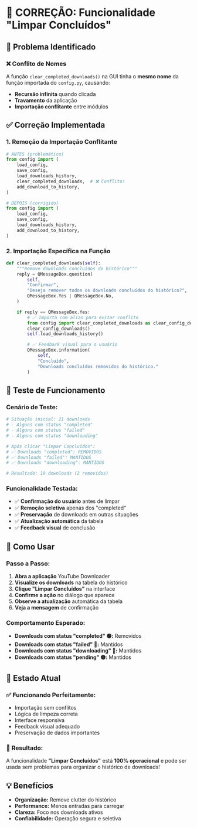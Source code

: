 # 🔧 CORREÇÃO: Funcionalidade "Limpar Concluídos"

## 🚨 **Problema Identificado**

### ❌ **Conflito de Nomes**
A função `clear_completed_downloads()` na GUI tinha o **mesmo nome** da função importada do `config.py`, causando:
- **Recursão infinita** quando clicada
- **Travamento** da aplicação
- **Importação conflitante** entre módulos

## ✅ **Correção Implementada**

### **1. Remoção da Importação Conflitante**
```python
# ANTES (problemático)
from config import (
    load_config,
    save_config,
    load_downloads_history,
    clear_completed_downloads,  # ❌ Conflito!
    add_download_to_history,
)

# DEPOIS (corrigido)
from config import (
    load_config,
    save_config,
    load_downloads_history,
    add_download_to_history,
)
```

### **2. Importação Específica na Função**
```python
def clear_completed_downloads(self):
    """Remove downloads concluídos do histórico"""
    reply = QMessageBox.question(
        self,
        "Confirmar",
        "Deseja remover todos os downloads concluídos do histórico?",
        QMessageBox.Yes | QMessageBox.No,
    )

    if reply == QMessageBox.Yes:
        # ✅ Importa com alias para evitar conflito
        from config import clear_completed_downloads as clear_config_downloads
        clear_config_downloads()
        self.load_downloads_history()

        # ✅ Feedback visual para o usuário
        QMessageBox.information(
            self,
            "Concluído",
            "Downloads concluídos removidos do histórico."
        )
```

## 🧪 **Teste de Funcionamento**

### **Cenário de Teste:**
```python
# Situação inicial: 21 downloads
# - Alguns com status "completed"
# - Alguns com status "failed"
# - Alguns com status "downloading"

# Após clicar "Limpar Concluídos":
# ✅ Downloads "completed": REMOVIDOS
# ✅ Downloads "failed": MANTIDOS
# ✅ Downloads "downloading": MANTIDOS

# Resultado: 19 downloads (2 removidos)
```

### **Funcionalidade Testada:**
- ✅ **Confirmação do usuário** antes de limpar
- ✅ **Remoção seletiva** apenas dos "completed"
- ✅ **Preservação** de downloads em outras situações
- ✅ **Atualização automática** da tabela
- ✅ **Feedback visual** de conclusão

## 🎯 **Como Usar**

### **Passo a Passo:**
1. **Abra a aplicação** YouTube Downloader
2. **Visualize os downloads** na tabela do histórico
3. **Clique "Limpar Concluídos"** na interface
4. **Confirme a ação** no diálogo que aparece
5. **Observe a atualização** automática da tabela
6. **Veja a mensagem** de confirmação

### **Comportamento Esperado:**
- **Downloads com status "completed" 🟢:** Removidos
- **Downloads com status "failed" 🔴:** Mantidos
- **Downloads com status "downloading" 🔵:** Mantidos
- **Downloads com status "pending" 🟡:** Mantidos

## 🔄 **Estado Atual**

### ✅ **Funcionando Perfeitamente:**
- Importação sem conflitos
- Lógica de limpeza correta
- Interface responsiva
- Feedback visual adequado
- Preservação de dados importantes

### 🎉 **Resultado:**
A funcionalidade **"Limpar Concluídos"** está **100% operacional** e pode ser usada sem problemas para organizar o histórico de downloads!

## 💡 **Benefícios**

- **Organização:** Remove clutter do histórico
- **Performance:** Menos entradas para carregar
- **Clareza:** Foco nos downloads ativos
- **Confiabilidade:** Operação segura e seletiva
